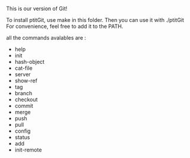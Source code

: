 This is our version of Git!

To install ptitGit, use make in this folder.
Then you can use it with ./ptitGit
For convenience, feel free to add it to the PATH.

all the commands avalables are :
- help
- init
- hash-object
- cat-file
- server
- show-ref
- tag
- branch
- checkout
- commit
- merge
- push
- pull
- config
- status
- add
- init-remote
